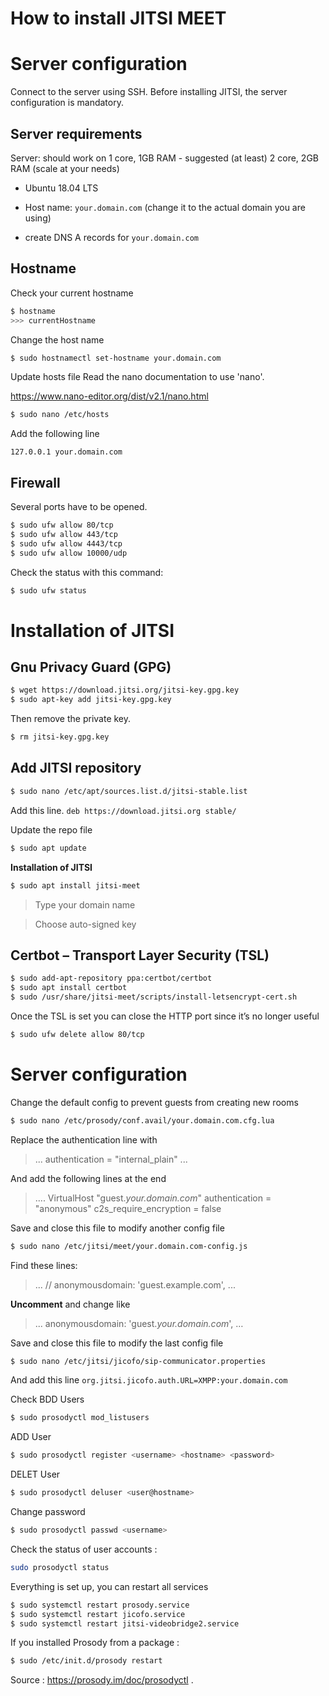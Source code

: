 # How to install JITSI MEET

# Server configuration

Connect to the server using SSH.
Before installing JITSI, the server configuration is mandatory.
## Server requirements

Server: should work on 1 core, 1GB RAM - suggested (at least) 2 core, 2GB RAM (scale at your needs)

-   Ubuntu 18.04 LTS
    
-   Host name: `your.domain.com` (change it to the actual domain you are using)
    
-   create DNS A records for `your.domain.com`

## Hostname
Check your current hostname
```bash
$ hostname
>>> currentHostname
```
Change the host name
```bash
$ sudo hostnamectl set-hostname your.domain.com
```
Update hosts file
Read the nano documentation to use 'nano'.

https://www.nano-editor.org/dist/v2.1/nano.html
```bash
$ sudo nano /etc/hosts
```
Add the following line

`127.0.0.1 your.domain.com`

## Firewall

Several ports have to be opened.
```bash
$ sudo ufw allow 80/tcp
$ sudo ufw allow 443/tcp
$ sudo ufw allow 4443/tcp
$ sudo ufw allow 10000/udp
```
Check the status with this command:
```bash
$ sudo ufw status
```

# Installation of JITSI

## Gnu Privacy Guard (GPG)

```bash
$ wget https://download.jitsi.org/jitsi-key.gpg.key
$ sudo apt-key add jitsi-key.gpg.key
```
Then remove the private key.
```bash
$ rm jitsi-key.gpg.key
```
## Add JITSI repository
```bash
$ sudo nano /etc/apt/sources.list.d/jitsi-stable.list
```
Add this line.
`deb https://download.jitsi.org stable/`

Update the repo file
```bash
$ sudo apt update
```
**Installation of JITSI**
```bash
$ sudo apt install jitsi-meet
```
> Type your domain name

> Choose auto-signed key
> 
## Certbot – Transport Layer Security (TSL)

  ```bash
$ sudo add-apt-repository ppa:certbot/certbot
$ sudo apt install certbot
$ sudo /usr/share/jitsi-meet/scripts/install-letsencrypt-cert.sh
```
Once the TSL is set you can close the HTTP port since it’s no longer useful
```bash
$ sudo ufw delete allow 80/tcp
```
# Server configuration
Change the default config to prevent guests from creating new rooms
```bash
$ sudo nano /etc/prosody/conf.avail/your.domain.com.cfg.lua
```
Replace the authentication line with
>...
>authentication = "internal_plain"
>...
>
And add the following lines at the end
> ....
>VirtualHost "guest._your.domain.com_"
>authentication = "anonymous"
>c2s_require_encryption = false

Save and close this file to modify another config file
```bash
$ sudo nano /etc/jitsi/meet/your.domain.com-config.js
```
  Find these lines:
>...
>// anonymousdomain: 'guest.example.com',
>...

**Uncomment** and change like

>...
>anonymousdomain: 'guest._your.domain.com_',
>…

Save and close this file to modify the last config file
```bash
$ sudo nano /etc/jitsi/jicofo/sip-communicator.properties
```
And add this line
`org.jitsi.jicofo.auth.URL=XMPP:your.domain.com`

Check BDD Users
```bash
$ sudo prosodyctl mod_listusers
```
ADD User
```bash
$ sudo prosodyctl register <username> <hostname> <password>
```
DELET User
```bash
$ sudo prosodyctl deluser <user@hostname>
```
Change password
```bash
$ sudo prosodyctl passwd <username>
```
Check the status of user accounts :
```bash
sudo prosodyctl status
```
Everything is set up, you can restart all services
```bash
$ sudo systemctl restart prosody.service
$ sudo systemctl restart jicofo.service
$ sudo systemctl restart jitsi-videobridge2.service
```
If you installed Prosody from a package :
```bash
$ sudo /etc/init.d/prosody restart
```

Source : https://prosody.im/doc/prosodyctl .
